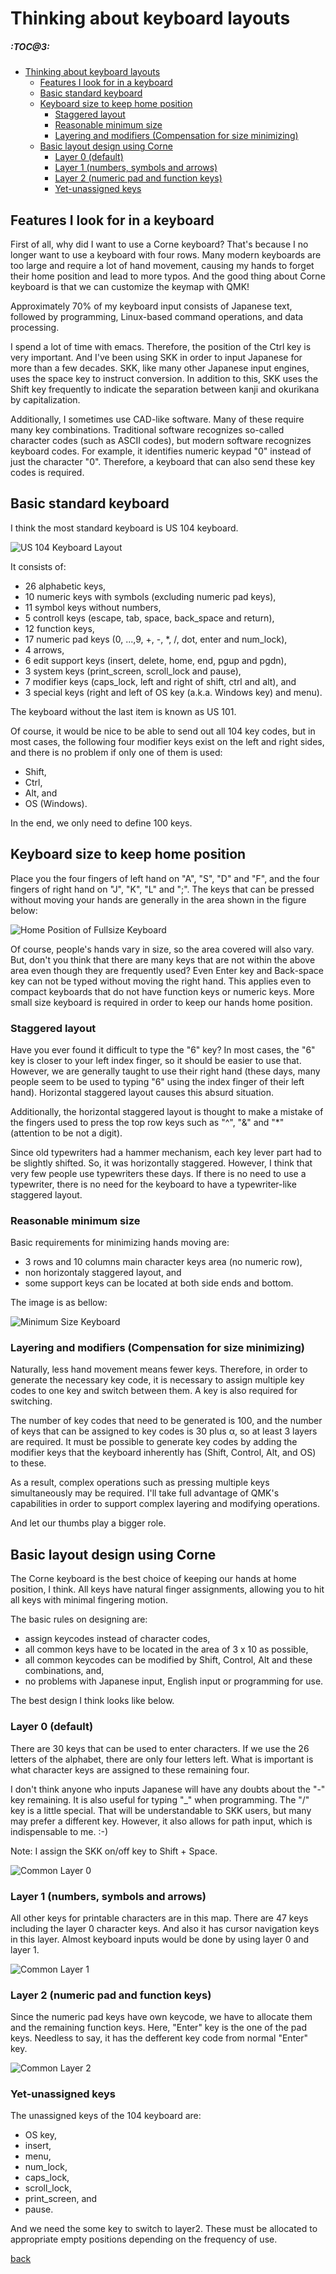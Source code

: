 <!-- -*- mode: markdown; coding: utf-8 -*- -->

# Thinking about keyboard layouts

##### :TOC@3:
- [Thinking about keyboard layouts](#thinking-about-keyboard-layouts)
  - [Features I look for in a keyboard](#features-i-look-for-in-a-keyboard)
  - [Basic standard keyboard](#basic-standard-keyboard)
  - [Keyboard size to keep home position](#keyboard-size-to-keep-home-position)
    - [Staggered layout](#staggered-layout)
    - [Reasonable minimum size](#reasonable-minimum-size)
    - [Layering and modifiers (Compensation for size minimizing)](#layering-and-modifiers-compensation-for-size-minimizing)
  - [Basic layout design using Corne](#basic-layout-design-using-corne)
    - [Layer 0 (default)](#layer-0-default)
    - [Layer 1 (numbers, symbols and arrows)](#layer-1-numbers-symbols-and-arrows)
    - [Layer 2 (numeric pad and function keys)](#layer-2-numeric-pad-and-function-keys)
    - [Yet-unassigned keys](#yet-unassigned-keys)

## Features I look for in a keyboard

First of all, why did I want to use a Corne keyboard?
That's because I no longer want to use a keyboard with four rows.
Many modern keyboards are too large and require a lot of hand movement,
causing my hands to forget their home position and lead to more typos.
And the good thing about Corne keyboard is that we can customize the keymap with QMK!

Approximately 70% of my keyboard input consists of Japanese text,
followed by programming, Linux-based command operations, and data processing.

I spend a lot of time with emacs. Therefore, the position of the Ctrl key is very important.
And I've been using SKK in order to input Japanese for more than a few decades.
SKK, like many other Japanese input engines, uses the space key to instruct conversion.
In addition to this,
SKK uses the Shift key frequently to indicate the separation
between kanji and okurikana by capitalization.

Additionally, I sometimes use CAD-like software.
Many of these require many key combinations.
Traditional software recognizes so-called character codes (such as ASCII codes),
but modern software recognizes keyboard codes.
For example, it identifies numeric keypad "0" instead of just the character "0".
Therefore, a keyboard that can also send these key codes is required.

## Basic standard keyboard

I think the most standard keyboard is US 104 keyboard.

![US 104 Keyboard Layout](fullsize.png)

It consists of:
- 26 alphabetic keys,
- 10 numeric keys with symbols (excluding numeric pad keys),
- 11 symbol keys without numbers,
- 5 controll keys (escape, tab, space, back_space and return),
- 12 function keys,
- 17 numeric pad keys (0, ...,9, +, -, *, /, dot, enter and num_lock),
- 4 arrows,
- 6 edit support keys (insert, delete, home, end, pgup and pgdn),
- 3 system keys (print_screen, scroll_lock and pause),
- 7 modifier keys (caps_lock, left and right of shift, ctrl and alt), and
- 3 special keys (right and left of OS key (a.k.a. Windows key) and menu).

The keyboard without the last item is known as US 101.

Of course, it would be nice to be able to send out all 104 key codes,
but in most cases,
the following four modifier keys exist on the left and right sides,
and there is no problem if only one of them is used:

- Shift,
- Ctrl,
- Alt, and
- OS (Windows).

In the end, we only need to define 100 keys.

## Keyboard size to keep home position

Place you the four fingers of left hand on "A", "S", "D" and "F",
and the four fingers of right hand on "J", "K", "L" and ";".
The keys that can be pressed without moving your hands
are generally in the area shown in the figure below:

![Home Position of Fullsize Keyboard](fullsize-home.png)

Of course, people's hands vary in size, so the area covered will also vary.
But, don't you think that there are many keys that are not within
the above area even though they are frequently used?
Even Enter key and Back-space key can not be typed without moving the right hand.
This applies even to compact keyboards that do not have function keys or numeric keys.
More small size keyboard is required in order to keep our hands home position.

### Staggered layout

Have you ever found it difficult to type the "6" key?
In most cases, the "6" key is closer to your left index finger,
so it should be easier to use that. However, we are generally taught to use their right hand
(these days, many people seem to be used to typing "6" using the index finger of their left hand).
Horizontal staggered layout causes this absurd situation.

Additionally, the horizontal staggered layout is thought to make a mistake of the fingers
used to press the top row keys such as "^", "&" and "*" (attention to be not a digit).

Since old typewriters had a hammer mechanism, each key lever part had to be slightly shifted.
So, it was horizontally staggered.
However, I think that very few people use typewriters these days.
If there is no need to use a typewriter,
there is no need for the keyboard to have a typewriter-like staggered layout.

### Reasonable minimum size

Basic requirements for minimizing hands moving are:
- 3 rows and 10 columns main character keys area (no numeric row),
- non horizontaly staggered layout, and
- some support keys can be located at both side ends and bottom.

The image is as bellow:

![Minimum Size Keyboard](minimum.png)

### Layering and modifiers (Compensation for size minimizing)

Naturally, less hand movement means fewer keys.
Therefore, in order to generate the necessary key code,
it is necessary to assign multiple key codes to one key and switch between them.
A key is also required for switching.

The number of key codes that need to be generated is 100,
and the number of keys that can be assigned to key codes is 30 plus α,
so at least 3 layers are required.
It must be possible to generate key codes by adding the modifier keys
that the keyboard inherently has (Shift, Control, Alt, and OS) to these.

As a result,
complex operations such as pressing multiple keys simultaneously may be required.
I'll take full advantage of QMK's capabilities
in order to support complex layering and modifying operations.

And let our thumbs play a bigger role.

## Basic layout design using Corne

The Corne keyboard is the best choice of keeping our hands at home position, I think.
All keys have natural finger assignments,
allowing you to hit all keys with minimal fingering motion.

The basic rules on designing are:
- assign keycodes instead of character codes,
- all common keys have to be located in the area of 3 x 10 as possible,
- all common keycodes can be modified by Shift, Control, Alt and these combinations, and,
- no problems with Japanese input, English input or programming for use.

The best design I think looks like below.

### Layer 0 (default)

There are 30 keys that can be used to enter characters.
If we use the 26 letters of the alphabet, there are only four letters left.
What is important is what character keys are assigned to these remaining four.

I don't think anyone who inputs Japanese will have any doubts about the "-" key remaining.
It is also useful for typing "_" when programming.
The "/" key is a little special.
That will be understandable to SKK users,
but many may prefer a different key. However,
it also allows for path input, which is indispensable to me. :-)

Note: I assign the SKK on/off key to Shift + Space.

![Common Layer 0](CL0.png)

### Layer 1 (numbers, symbols and arrows)

All other keys for printable characters are in this map.
There are 47 keys including the layer 0 character keys.
And also it has cursor navigation keys in this layer.
Almost keyboard inputs would be done by using layer 0 and layer 1.

![Common Layer 1](CL1.png)

### Layer 2 (numeric pad and function keys)

Since the numeric pad keys have own keycode, we have to allocate them and the remaining function keys.
Here, "Enter" key is the one of the pad keys.
Needless to say, it has the defferent key code from normal "Enter" key.

![Common Layer 2](CL2.png)

### Yet-unassigned keys

The unassigned keys of the 104 keyboard are:

- OS key,
- insert,
- menu,
- num_lock,
- caps_lock,
- scroll_lock,
- print_screen, and
- pause.

And we need the some key to switch to layer2.
These must be allocated to appropriate empty positions depending on the frequency of use.

[back](../readme.md)

